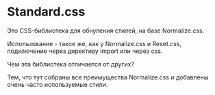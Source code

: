 # Standard.css
Это CSS-библиотека для обнуления стилей, на базе Normalize.css.

Использование - такое же, как у Normalize.css и Reset.css, подключение через директиву import или через css.

Чем эта библиотека отличается от других?

Тем, что тут собраны все преимущества Normalize.css и добавлены очень часто используемые стили.
